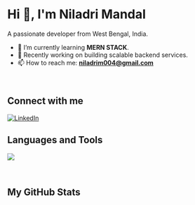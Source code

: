 # Hi 👋, I'm Niladri Mandal

A passionate developer from West Bengal, India.

- 🌱 I’m currently learning **MERN STACK**.
- 🔭 Recently working on building scalable backend services.
- 📫 How to reach me: **niladrim004@gmail.com**

<br/>

## Connect with me
<a href="https://www.linkedin.com/in/niladri-mandal-71856a367/">
  <img src="https://img.shields.io/badge/LinkedIn-0A66C2?style=for-the-badge&logo=linkedin&logoColor=white" alt="LinkedIn">
</a>

<br/>

## Languages and Tools

<p align="left">
  <a href="https://skillicons.dev">
    <img src="https://skillicons.dev/icons?i=html,css,tailwindcss,js,nodejs,express,react,mongodb,postgresql,c,cpp,git,vscode,vim" />
  </a>
</p>

<br/>

## My GitHub Stats





